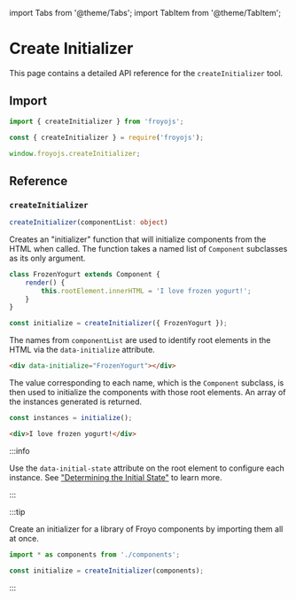 import Tabs from '@theme/Tabs';
import TabItem from '@theme/TabItem';

# Create Initializer

This page contains a detailed API reference for the `createInitializer` tool.

## Import

<Tabs>
<TabItem value="es6" label="ES6" default>

```js
import { createInitializer } from 'froyojs';
```

</TabItem>
<TabItem value="commonjs" label="CommonJS">

```js
const { createInitializer } = require('froyojs');
```

</TabItem>
<TabItem value="browser" label="Browser (CDN)">

```js
window.froyojs.createInitializer;
```

</TabItem>
</Tabs>

## Reference

### `createInitializer`

```ts
createInitializer(componentList: object)
```

Creates an "initializer" function that will initialize components from the HTML when called. The function takes a named list of `Component` subclasses as its only argument.

```js
class FrozenYogurt extends Component {
    render() {
        this.rootElement.innerHTML = 'I love frozen yogurt!';
    }
}

const initialize = createInitializer({ FrozenYogurt });
```

The names from `componentList` are used to identify root elements in the HTML via the `data-initialize` attribute.

```html
<div data-initialize="FrozenYogurt"></div>
```

The value corresponding to each name, which is the `Component` subclass, is then used to initialize the components with those root elements. An array of the instances generated is returned.

```js
const instances = initialize();
```

```html
<div>I love frozen yogurt!</div>
```

:::info

Use the `data-initial-state` attribute on the root element to configure each instance. See ["Determining the Initial State"](../guides/component-lifecycle.md#determining-the-initial-state) to learn more.

:::

:::tip

Create an initializer for a library of Froyo components by importing them all at once.

```js
import * as components from './components';

const initialize = createInitializer(components);
```

:::
